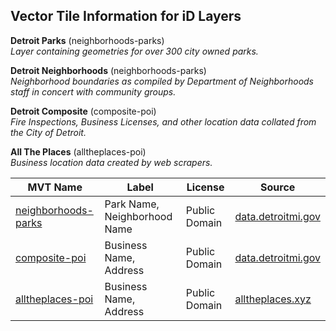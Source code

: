 ## Vector Tile Information for iD Layers

**Detroit Parks** (neighborhoods-parks)  
_Layer containing geometries for over 300 city owned parks._

**Detroit Neighborhoods** (neighborhoods-parks)  
_Neighborhood boundaries as compiled by Department of Neighborhoods staff in concert with community groups._  

**Detroit Composite** (composite-poi)  
_Fire Inspections, Business Licenses, and other location data collated from the City of Detroit._

**All The Places** (alltheplaces-poi)  
_Business location data created by web scrapers._

| MVT Name |   Label |   License |   Source |
| ------------- | ------------- |  ------------- | ------------- |  
| [neighborhoods-parks](https://api.mapbox.com/styles/v1/jonahadkins/cjksnni6518le2sph6l394c26.html?fresh=true&title=true&access_token=pk.eyJ1Ijoiam9uYWhhZGtpbnMiLCJhIjoiRlVVVkx3VSJ9.9sdVEK_B_VkEXPjssU5MqA#14.13/42.34514/-83.08337) | Park Name, Neighborhood Name | Public Domain  | [data.detroitmi.gov](https://data.detroitmi.gov) |
| [composite-poi](https://api.mapbox.com/styles/v1/jonahadkins/cjksmv42g2bpa2sn388moj6bm.html?fresh=true&title=true&access_token=pk.eyJ1Ijoiam9uYWhhZGtpbnMiLCJhIjoiRlVVVkx3VSJ9.9sdVEK_B_VkEXPjssU5MqA#17.5/42.349577/-83.087377) | Business Name, Address | Public Domain | [data.detroitmi.gov](https://data.detroitmi.gov) |
| [alltheplaces-poi](https://api.mapbox.com/styles/v1/jonahadkins/cjksnn9j10cm02sppau6v2mmr.html?fresh=true&title=true&access_token=pk.eyJ1Ijoiam9uYWhhZGtpbnMiLCJhIjoiRlVVVkx3VSJ9.9sdVEK_B_VkEXPjssU5MqA#15.5/42.348273/-83.085994) |  Business Name, Address | Public Domain | [alltheplaces.xyz](http://www.alltheplaces.xyz) |

